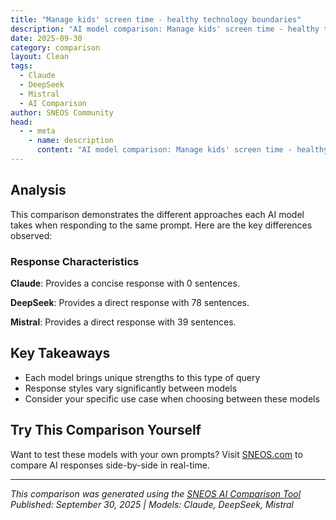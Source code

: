 ```yaml
---
title: "Manage kids' screen time - healthy technology boundaries"
description: "AI model comparison: Manage kids' screen time - healthy technology boundaries..."
date: 2025-09-30
category: comparison
layout: Clean
tags:
  - Claude
  - DeepSeek
  - Mistral
  - AI Comparison
author: SNEOS Community
head:
  - - meta
    - name: description
      content: "AI model comparison: Manage kids' screen time - healthy technology boundaries..."
---
```


<ChatComparison
  title="Manage kids' screen time - healthy technology boundaries"
  prompt="Manage kids' screen time - healthy technology boundaries"
  :responses='{
    "Claude": "# Managing Kids\u0027 Screen Time: Creating Healthy Digital Boundaries\n\n## Age-Appropriate Guidelines\n\n### **Toddlers (18 months - 2 years)**\n- **Limit**: 15-30 minutes of high-quality content\n- Co-view with parents/caregivers\n- Choose educational, slow-paced programs\n- Avoid fast-paced or overstimulating content\n\n### **Preschoolers (2-5 years)**\n- **Limit**: 1 hour on weekdays, up to 2 hours on weekends\n- Focus on educational content\n- Watch together when possible\n- No screens during meals or before bedtime\n\n### **School Age (6-12 years)**\n- **Limit**: 1-2 hours on school days, 2-3 hours on weekends\n- Prioritize homework and physical activity first\n- Introduce concepts of digital citizenship\n- Create screen-free zones and times\n\n### **Teens (13\u002B years)**\n- Focus on balance rather than strict time limits\n- Discuss healthy habits and self-regulation\n- Monitor content quality and online interactions\n- Encourage breaks and offline activities\n\n## Creating Healthy Boundaries\n\n### **Screen-Free Zones**\n- **Bedrooms**: Keep devices out to improve sleep\n- **Dining areas**: Promote family conversation\n- **Study spaces**: Minimize distractions during homework\n- **Car**: Encourage observation and conversation\n\n### **Screen-Free Times**\n- First hour after waking up\n- Last hour before bedtime\n- During meals\n- Family time/activities\n- Homework time (unless needed for assignments)\n\n## Quality Over Quantity\n\n### **Choose High-Quality Content**\n- Educational programs that teach skills\n- Age-appropriate content\n- Interactive rather than passive viewing\n- Content that sparks creativity or learning\n\n### **Red Flags to Avoid**\n- Fast-paced, overstimulating shows\n- Content with violence or inappropriate themes\n- Excessive advertising or commercialization\n- Mindless scrolling or \u0022junk\u0022 content\n\n## Strategies for Implementation\n\n### **Create a Family Media Plan**\n- Set clear rules together\n- Post guidelines where everyone can see them\n- Include consequences for breaking rules\n- Review and adjust regularly as kids grow\n\n### **Use Parental Controls**\n- **Built-in controls**: iOS Screen Time, Android Digital Wellbeing\n- **Router-level filtering**: Circle Home Plus, Disney Circle\n- **App-specific controls**: YouTube Kids, Netflix Kids profiles\n- **Third-party apps**: Qustodio, Bark, Screen Time\n\n### **Model Good Behavior**\n- Put your own devices away during family time\n- Demonstrate healthy boundaries\n- Show how to use technology purposefully\n- Take regular digital detoxes together\n\n## Alternative Activities\n\n### **Physical Activities**\n- Outdoor play and sports\n- Dance or movement games\n- Building with blocks/Legos\n- Arts and crafts projects\n\n### **Social Activities**\n- Board games and puzzles\n- Reading together\n- Cooking or baking\n- Playing with friends in person\n\n### **Creative Pursuits**\n- Drawing, painting, or crafting\n- Music or instrument practice\n- Writing stories or keeping a journal\n- Building and construction projects\n\n## Managing Resistance\n\n### **Make It Collaborative**\n- Involve kids in creating rules\n- Explain the \u0022why\u0022 behind limits\n- Offer choices within boundaries\n- Celebrate successful self-regulation\n\n### **Gradual Implementation**\n- Start with small changes\n- Focus on one area at a time\n- Be consistent but flexible\n- Expect some pushback initially\n\n### **Positive Reinforcement**\n- Praise good choices\n- Offer screen time as a reward for completed responsibilities\n- Create fun alternatives to screen time\n- Acknowledge when they self-regulate\n\n## Warning Signs to Watch For\n\n- Difficulty stopping screen time\n- Mood changes when devices are removed\n- Declining performance in school or activities\n- Loss of interest in non-screen activities\n- Sleep problems or changes in eating habits\n- Aggressive behavior around screen limits\n\n## Technology as a Tool\n\n### **Educational Benefits**\n- Learning apps and programs\n- Video calls with family/friends\n- Creative tools (drawing apps, music programs)\n- Research for school projects\n\n### **Teaching Digital Citizenship**\n- Online safety and privacy\n- Respectful online communication\n- Critical thinking about online content\n- Understanding digital footprints\n\n## Sample Daily Schedule\n\n### **School Day (Ages 6-12)**\n- **Morning**: No screens until ready for school",
    "DeepSeek": "Of course. Managing kids\u0027 screen time is one of the biggest modern parenting challenges. It\u0027s not just about limiting minutes; it\u0027s about fostering a healthy relationship with technology.\n\nHere is a comprehensive guide to establishing healthy technology boundaries for your family.\n\n---\n\n### **The Goal: Empowerment, Not Just Enforcement**\n\nShift your mindset from being a \u0022screen time cop\u0022 to a \u0022media mentor.\u0022 The goal is to teach your children how to use technology as a tool for creation, connection, and learning, while also knowing how to put it down and engage with the offline world.\n\n### **1. Lay the Foundation: The Family Media Plan**\n\nBefore you set any rules, have a family meeting. Involve your kids in the conversation (age-appropriately). This creates buy-in and makes them feel like part of the solution.\n\n**Key questions to discuss:**\n*   **What do we use screens *for*?** (Homework, creative projects, talking to family, watching shows, playing games?)\n*   **When are screens okay?** (After homework? On weekends?)\n*   **When are screens *not* okay?** (During meals, in the car, the first hour after school, right before bed?)\n*   **Where do devices live?** (A central charging station overnight, not in bedrooms.)\n\nCreate a simple, visual chart for younger kids. You can use the **American Academy of Pediatrics (AAP) Family Media Plan tool** as a great starting point.\n\n### **2. Practical Strategies by Age Group**\n\n#### **A. Preschool (Ages 2-5)**\n*   **Focus on Co-Viewing:** Watch shows or play educational games *with* them. Talk about what you\u0027re seeing. \u0022What do you think will happen next?\u0022\n*   **Strict Limits:** The AAP recommends **1 hour per day** of high-quality programming.\n*   **Avoid Solo YouTube:** Use curated apps (like PBS Kids, Sago Mini) and avoid the algorithm-driven rabbit hole of YouTube Kids without supervision.\n*   **Lead by Example:** Put your own phone away during playtime.\n\n#### **B. Elementary \u0026 Middle School (Ages 6-12)**\n*   **Establish Tech-Free Zones/Times:** No devices at the dinner table, in bedrooms, or during homework (unless required for the assignment).\n*   **The \u0022When-Then\u0022 Rule:** \u0022**When** your homework and chores are done, **then** you can have 30 minutes of screen time.\u0022\n*   **Encourage Creation over Consumption:** Prioritize apps where they make something (animation, art, music, coding) over passive scrolling or watching.\n*   **Introduce Digital Citizenship:** Start simple conversations about online safety, kindness, and privacy. \u0022Never share your password.\u0022 \u0022Would you say that to someone\u0027s face?\u0022\n\n#### **C. Teenagers (Ages 13\u002B)**\n*   **Shift to Management:** The goal is to prepare them for adulthood. Move from strict time limits to teaching self-regulation.\n*   **Open Communication is Key:** Talk about the apps they use. Discuss cyberbullying, social media pressure, and digital footprints. Ask open-ended questions.\n*   **The \u0022Phone Bedtime\u0022:** All devices (including yours!) charge in a common area overnight. This is non-negotiable for sleep hygiene and mental health.\n*   **Model Balance:** Talk about your own struggles with putting your phone down. Admit when it\u0027s hard.\n\n### **3. The \u0022What\u0022 Matters as Much as the \u0022How Much\u0022**\n\nNot all screen time is created equal. Categorize it with your kids:\n\n*   **Green Light (High-Quality):** Video-chatting with grandparents, educational apps, creating digital art, researching a school project.\n*   **Yellow Light (Moderate):** Watching a movie as a family, playing a non-violent video game with friends.\n*   **Red Light (Limit):** Mindless scrolling, violent media, excessive gaming, watching anything that makes them feel anxious or bad about themselves.\n\nFocus on limiting \u0022Red Light\u0022 time rather than fighting over the \u0022Green Light\u0022 time.\n\n### **4. Proactive Tools \u0026 Techniques**\n\n*   **Use Built-in Parental Controls:** Both Apple (Screen Time) and Android (Family Link) have robust tools to set time limits, downtime schedules, and content filters.\n*   **Create \u0022Screen-Free\u0022 Alternatives:** The best way to reduce screen time is to make the offline world more appealing.\n    *   **Boredom is Okay:** Don\u0027t feel the need to always entertain them. Boredom fosters creativity.\n    *   **Stock Up on Non-Screen Activities:** Have books, art supplies, board games, and building toys easily accessible.\n    *   **Get Outside:** A walk, a bike ride, or time at a park naturally displaces screen time.\n*   **Implement a \u0022Tech Curfew\u0022:** No screens at least **one hour before bedtime**. The blue light disrupts sleep patterns.\n\n### **5. Be a Positive Role Model**\n\nYour relationship with your phone is the most powerful lesson your children will learn.\n\n*   **Practice what you preach:** Put your phone away during family time.\n*   **Don\u0027t Phub (Phone-Snub):** Avoid checking your phone mid-conversation with your child.\n*   **Explain Your Usage:** \u0022I\u0027m just looking up the recipe for dinner,\u0022 or \u0022I need to answer this work email quickly, then I\u0027ll be off.\u0022\n\n### **6. Handling Resistance and Pushback**\n\n*   **Acknowledge Their Feelings:** \u0022I know it\u0027s frustrating that your time is up. It\u0027s hard to stop doing something fun.\u0022\n*   **Use Natural Consequences:** \u0022If you choose to watch videos instead of doing your homework, you will lose your screen privileges tomorrow.\u0022\n*   **Offer a Warning:** \u0022You have 10 minutes left. What\u0027s a good stopping point in your game?\u0022\n*   **Stay Calm and Consistent:** The boundaries only work if you enforce them consistently.\n\n### **Final Takeaway**\n\nThis is a journey, not a destination. There will be good days and bad days. The key is to stay engaged, keep communicating, and focus on building a family culture where technology serves you\u2014not the other way around.\n\n**Your goal isn\u0027t to raise a child who never uses a screen, but to raise a child who knows when to turn it off.**",
    "Mistral": "Managing kids\u0027 screen time and setting healthy technology boundaries is crucial for their overall well-being. Here are some strategies to help you achieve this:\n\n### 1. **Set Clear Rules and Expectations**\n   - **Define Screen Time Limits:** Establish daily or weekly limits for different types of screen time (e.g., TV, video games, social media).\n   - **Designate Screen-Free Zones:** Create areas in the home where screens are not allowed, such as the bedroom or dining room.\n   - **Establish Screen-Free Times:** Set specific times when screens are off-limits, such as during meals, family time, or before bedtime.\n\n### 2. **Use Parental Controls**\n   - **Apps and Software:** Utilize parental control apps and software to monitor and limit screen time. Examples include Qustodio, Bark, and Apple\u0027s Screen Time.\n   - **Device Settings:** Use built-in parental controls on devices to set time limits, block inappropriate content, and monitor usage.\n\n### 3. **Encourage Off-Screen Activities**\n   - **Physical Activity:** Encourage outdoor play, sports, and other physical activities.\n   - **Creative Pursuits:** Promote hobbies like drawing, reading, or playing musical instruments.\n   - **Social Interaction:** Foster face-to-face interactions with friends and family.\n\n### 4. **Model Healthy Behavior**\n   - **Lead by Example:** Show your kids that you also have boundaries with your own screen time.\n   - **Family Time:** Spend quality time together without screens, such as family game nights or outings.\n\n### 5. **Educate and Communicate**\n   - **Talk About Screen Time:** Have open conversations about the importance of balancing screen time with other activities.\n   - **Discuss Online Safety:** Teach your kids about the risks and responsibilities of being online, including cyberbullying, privacy, and digital footprints.\n\n### 6. **Create a Screen Time Schedule**\n   - **Daily Routine:** Incorporate screen time into a daily routine that includes other activities like homework, chores, and exercise.\n   - **Flexibility:** Be flexible and adjust the schedule as needed, especially during holidays or special occasions.\n\n### 7. **Monitor and Adjust**\n   - **Regular Check-Ins:** Periodically review and adjust screen time limits based on your child\u0027s needs and behavior.\n   - **Feedback:** Ask your kids for their input and be open to making changes that work for everyone.\n\n### 8. **Use Technology Positively**\n   - **Educational Content:** Encourage the use of educational apps, games, and videos.\n   - **Creative Tools:** Promote the use of technology for creative projects, such as coding, video editing, or digital art.\n\n### 9. **Set Boundaries for Social Media**\n   - **Age-Appropriate Use:** Ensure your kids are using age-appropriate social media platforms.\n   - **Privacy Settings:** Teach them how to set privacy settings and be cautious about what they share online.\n\n### 10. **Promote Mindfulness**\n   - **Mindful Use:** Encourage mindful use of technology, such as taking breaks and being aware of how screen time affects their mood and energy levels.\n   - **Digital Detox:** Occasionally plan for a \u0022digital detox\u0022 day where the whole family takes a break from screens.\n\n### 11. **Seek Professional Help if Needed**\n   - **Counseling:** If you notice signs of addiction or excessive reliance on screens, consider seeking help from a mental health professional.\n\nBy implementing these strategies, you can help your kids develop a healthy relationship with technology and ensure that screen time is balanced with other important aspects of their lives."
  }'
  published-date="22:46"
/>

## Analysis

This comparison demonstrates the different approaches each AI model takes when responding to the same prompt. Here are the key differences observed:

### Response Characteristics

**Claude**: Provides a concise response with 0 sentences. 

**DeepSeek**: Provides a direct response with 78 sentences. 

**Mistral**: Provides a direct response with 39 sentences. 

## Key Takeaways

- Each model brings unique strengths to this type of query
- Response styles vary significantly between models
- Consider your specific use case when choosing between these models

## Try This Comparison Yourself

Want to test these models with your own prompts? Visit [SNEOS.com](https://sneos.com) to compare AI responses side-by-side in real-time.

---

*This comparison was generated using the [SNEOS AI Comparison Tool](https://sneos.com)*
*Published: September 30, 2025 | Models: Claude, DeepSeek, Mistral*
